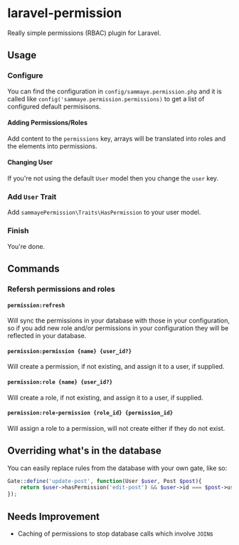 # laravel-permission
Really simple permissions (RBAC) plugin for Laravel.

## Usage

### Configure

You can find the configuration in `config/sammaye.permission.php` and it is called like `config('sammaye.permission.permissions)` to get a list of configured default permisisons.

#### Adding Permissions/Roles

Add content to the `permissions` key, arrays will be translated into roles and the elements into permissions.

#### Changing User

If you're not using the default `User` model then you change the `user` key.

### Add `User` Trait

Add `sammayePermission\Traits\HasPermission` to your user model.

### Finish

You're done.

## Commands

### Refersh permissions and roles

#### `permission:refresh` 

Will sync the permissions in your database with those in your configuration, so if you add new role and/or permissions in your configuration they will be reflected in your database.

#### `permission:permission {name} {user_id?}`

Will create a permission, if not existing, and assign it to a user, if supplied.

#### `permission:role {name} {user_id?}`

Will create a role, if not existing, and assign it to a user, if supplied.

#### `permission:role-permission {role_id} {permission_id}`

Will assign a role to a permission, will not create either if they do not exist.

## Overriding what's in the database

You can easily replace rules from the database with your own gate, like so:

```php
Gate::define('update-post', function(User $user, Post $post){
    return $user->hasPermission('edit-post') && $user->id === $post->user_id;
});
```

## Needs Improvement

- Caching of permissions to stop database calls which involve `JOIN`s
